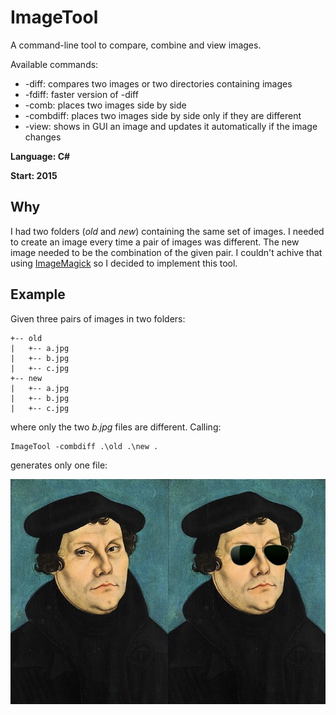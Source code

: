 # ImageTool
A command-line tool to compare, combine and view images. 

Available commands:
* -diff: compares two images or two directories containing images
* -fdiff: faster version of -diff
* -comb: places two images side by side
* -combdiff: places two images side by side only if they are different
* -view: shows in GUI an image and updates it automatically if the image changes

**Language: C#**

**Start: 2015**

## Why
I had two folders (_old_ and _new_) containing the same set of images. I needed to create an image every time a pair of images was different. The new image needed to be the combination of the given pair. I couldn't achive that using [ImageMagick](https://imagemagick.org/index.php) so I decided to implement this tool.

## Example

Given three pairs of images in two folders:

```
+-- old
|   +-- a.jpg
|   +-- b.jpg
|   +-- c.jpg
+-- new
|   +-- a.jpg
|   +-- b.jpg
|   +-- c.jpg
```

where only the two _b.jpg_ files are different. Calling:

```
ImageTool -combdiff .\old .\new .
```

generates only one file:

![Example](/images/example.png)

